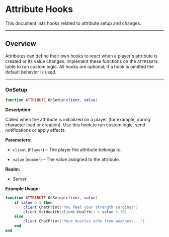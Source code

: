 # Attribute Hooks


This document lists hooks related to attribute setup and changes.


---


## Overview


Attributes can define their own hooks to react when a player's attribute is created or its value changes. Implement these functions on the `ATTRIBUTE` table to run custom logic. All hooks are optional; if a hook is omitted the default behavior is used.


---


### OnSetup


```lua
function ATTRIBUTE:OnSetup(client, value)
```


**Description:**


Called when the attribute is initialized on a player (for example, during character load or creation). Use this hook to run custom logic, send notifications or apply effects.


**Parameters:**


* `client` (`Player`) – The player the attribute belongs to.

* `value` (`number`) – The value assigned to the attribute.


**Realm:**


* Server


**Example Usage:**


```lua
function ATTRIBUTE:OnSetup(client, value)
    if value > 5 then
        client:ChatPrint("You feel your strength surging!")
        client:SetHealth(client:Health() + value * 10)
    else
        client:ChatPrint("Your muscles ache from weakness...")
    end
end
```

